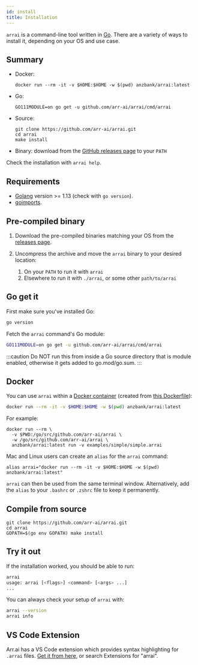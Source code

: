 ```yaml
---
id: install
title: Installation
---
```


`arrai` is a command-line tool written in [Go](https://golang.org). There are a variety of ways to install it, depending on your OS and use case.

## Summary

- Docker:
  ```
  docker run --rm -it -v $HOME:$HOME -w $(pwd) anzbank/arrai:latest
  ```
- Go:
  ```
  GO111MODULE=on go get -u github.com/arr-ai/arrai/cmd/arrai
  ```
- Source:
  ```
  git clone https://github.com/arr-ai/arrai.git
  cd arrai
  make install
  ```
- Binary: download from the [GitHub releases page](https://github.com/arr-ai/arrai/releases) to your `PATH`

Check the installation with `arrai help`.

## Requirements

- [Golang](https://golang.org/doc/install) version >= 1.13 (check with `go version`).
- [goimports](https://godoc.org/golang.org/x/tools/cmd/goimports).

## Pre-compiled binary

1. Download the pre-compiled binaries matching your OS from the [releases page](https://github.com/arr-ai/arrai/releases).

1. Uncompress the archive and move the `arrai` binary to your desired location:

   1. On your `PATH` to run it with `arrai`
   1. Elsewhere to run it with `./arrai`, or some other `path/to/arrai`

## Go get it

First make sure you've installed Go:

```bash
go version
```

Fetch the `arrai` command's Go module:

```bash
GO111MODULE=on go get -u github.com/arr-ai/arrai/cmd/arrai
```

:::caution
Do NOT run this from inside a Go source directory that is module enabled, otherwise it gets added to go.mod/go.sum.
:::

## Docker

You can use `arrai` within a [Docker container](https://hub.docker.com/r/anzbank/arrai) (created from [this Dockerfile](https://github.com/arr-ai/arrai/blob/master/Dockerfile)):

```bash
docker run --rm -it -v $HOME:$HOME -w $(pwd) anzbank/arrai:latest
```

For example:

```
docker run --rm \
  -v $PWD:/go/src/github.com/arr-ai/arrai \
  -w /go/src/github.com/arr-ai/arrai \
  anzbank/arrai:latest run -v examples/simple/simple.arrai
```

Mac and Linux users can create an `alias` for the `arrai` command:

```
alias arrai="docker run --rm -it -v $HOME:$HOME -w $(pwd) anzbank/arrai:latest"
```

`arrai` can then be used from the same terminal window. Alternatively, add the `alias` to your `.bashrc` or `.zshrc` file to keep it permanently.

## Compile from source

```
git clone https://github.com/arr-ai/arrai.git
cd arrai
GOPATH=$(go env GOPATH) make install
```

## Try it out

If the installation worked, you should be able to run:

```bash
arrai
usage: arrai [<flags>] <command> [<args> ...]
...
```

You can always check your setup of `arrai` with:

```bash
arrai --version
arrai info
```

## VS Code Extension

Arr.ai has a VS Code extension which provides syntax highlighting for `.arrai` files. [Get it from here](https://marketplace.visualstudio.com/items?itemName=arr-ai.vscode-arrai), or search Extensions for "arrai".
